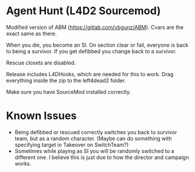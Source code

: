 # Agent Hunt (L4D2 Sourcemod)
Modified version of ABM (https://gitlab.com/vbgunz/ABM). Cvars are the exact same as there.

When you die, you become an SI.
On section clear or fail, everyone is back to being a survivor.
If you get defibbed you change back to a survivor.

Rescue closets are disabled.

Release includes L4DHooks, which are needed for this to work.
Drag everything inside the zip to the left4dead2 folder.

Make sure you have SourceMod installed correctly.

# Known Issues
- Being defibbed or rescued correctly switches you back to survivor team, but as a random character. (Maybe can do something with specifying target in Takeover on SwitchTeam?)
- Sometimes while playing as SI you will be randomly switched to a different one. I believe this is just due to how the director and campaign works.
